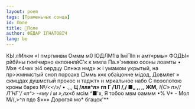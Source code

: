```yaml
---
layout: poem
tags: [Праменьчык сонца]
id: Поле
title: 🚧Поле
author: ФЁДАР ІГНАТОВІЧ
lang: be
---
```



КЫ *лМ*лкм «I пмргмнвм Оммм м0 ІОДЛМ1 в ІміПІп н амт«рмы» ФОДЫ« рйбйны гкмічмрно екпоннлйС'к к ммла Па.»'»мкею оооны лоамты • Мхе <4чк« эі4 оердцу Олнжа нмд» ж і умамом укрытый, на пр>жмнмстый сноп пороакв □ммь к«к обаіцонне мідод, Довмлег » скмцдах душмстый прокос н таджт» н мркальное набо С поэолотою кроны барез
№_/<</»/_ • _.,,,_
**Ц /лля^л» гп**
**Г /1Л /,/ ■„ **,, ,, ЖМ**,**
**І{С» п»// Л*’Н*Г'/ «я^>* *-«му I м »,л*х*«б мсім ^■'х, Я тобоо мвм оаммм •% V* - Мол М/(,>^л пдо $»»» Дорогэя мо* бгацск'**
